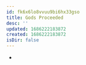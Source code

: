 ```yaml
---
id: fk6x6lo8vvuu9bi6hx33gso
title: Gods Proceeded
desc: ''
updated: 1686222183872
created: 1686222183872
isDir: false
---
```

-